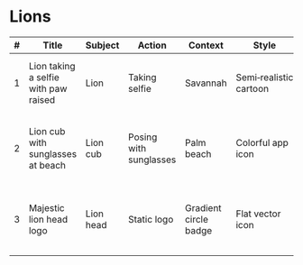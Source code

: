 # Lions

| # | Title | Subject | Action | Context | Style | Prompt |
|---|-------|---------|--------|---------|-------|--------|
| 1 | Lion taking a selfie with paw raised | Lion | Taking selfie | Savannah | Semi‑realistic cartoon | Lion — Taking selfie; Savannah; Semi‑realistic cartoon |
| 2 | Lion cub with sunglasses at beach | Lion cub | Posing with sunglasses | Palm beach | Colorful app icon | Lion cub — Posing with sunglasses; Palm beach; Colorful app icon |
| 3 | Majestic lion head logo | Lion head | Static logo | Gradient circle badge | Flat vector icon | Lion head — Static logo; Gradient circle badge; Flat vector icon |